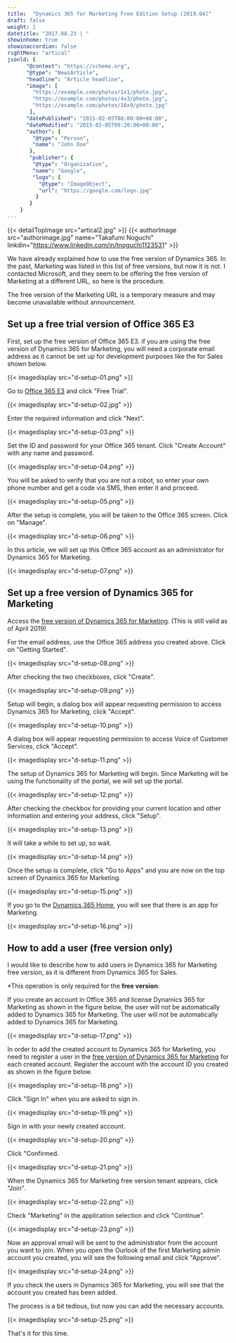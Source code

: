 ```yaml
---
title:  "Dynamics 365 for Marketing Free Edition Setup [2019.04]"
draft: false
weight: 2
datetitle: "2017.08.23 | "
showinhome: true
showinaccordian: false
rightMenu: "artical"
jsonld: {
      "@context": "https://schema.org",
      "@type": "NewsArticle",
      "headline": "Article headline",
      "image": [
        "https://example.com/photos/1x1/photo.jpg",
        "https://example.com/photos/4x3/photo.jpg",
        "https://example.com/photos/16x9/photo.jpg"
       ],
      "datePublished": "2015-02-05T08:00:00+08:00",
      "dateModified": "2015-02-05T09:20:00+08:00",
      "author": {
        "@type": "Person",
        "name": "John Doe"
       },
       "publisher": {
        "@type": "Organization",
        "name": "Google",
        "logo": {
          "@type": "ImageObject",
          "url": "https://google.com/logo.jpg"
         }
       }
    }
---
```

{{< detailTopImage src="artical2.jpg" >}}
{{< authorImage src="authorimage.jpg" name="Takafumi Noguchi" linkdin="https://www.linkedin.com/in/tnoguchi1123531" >}}
<!-- Intro  -->
We have already explained how to use the free version of Dynamics 365. In the past, Marketing was listed in this list of free versions, but now it is not. I contacted Microsoft, and they seem to be offering the free version of Marketing at a different URL, so here is the procedure.

The free version of the Marketing URL is a temporary measure and may become unavailable without announcement.


## Set up a free trial version of Office 365 E3
First, set up the free version of Office 365 E3. if you are using the free version of Dynamics 365 for Marketing, you will need a corporate email address as it cannot be set up for development purposes like the for Sales shown below.
<!-- Image= d-setup-01.png -->
{{< imagedisplay src="d-setup-01.png" >}}


Go to [Office 365 E3](https://www.microsoft.com/ja-jp/microsoft-365/enterprise/office-365-e3) and click "Free Trial".
<!-- Image= d-setup-02.jpg -->
{{< imagedisplay src="d-setup-02.jpg" >}}

Enter the required information and click "Next".
<!-- Image= d-setup-03.png -->
{{< imagedisplay src="d-setup-03.png" >}}


Set the ID and password for your Office 365 tenant. Click "Create Account" with any name and password.
<!-- Image= d-setup-04.png -->
{{< imagedisplay src="d-setup-04.png" >}}


You will be asked to verify that you are not a robot, so enter your own phone number and get a code via SMS, then enter it and proceed.
<!-- Image= d-setup-05.png -->
{{< imagedisplay src="d-setup-05.png" >}}


After the setup is complete, you will be taken to the Office 365 screen. Click on "Manage".
<!-- Image= d-setup-06.png -->
{{< imagedisplay src="d-setup-06.png" >}}


In this article, we will set up this Office 365 account as an administrator for Dynamics 365 for Marketing.
<!-- Image= d-setup-07.png -->
{{< imagedisplay src="d-setup-07.png" >}}


## Set up a free version of Dynamics 365 for Marketing
Access the [free version of Dynamics 365 for Marketing](https://trials.dynamics.com/Dynamics365/marketing). (This is still valid as of April 2019)

For the email address, use the Office 365 address you created above. Click on "Getting Started".
<!-- Image= d-setup-08.png -->
{{< imagedisplay src="d-setup-08.png" >}}


After checking the two checkboxes, click "Create".
<!-- Image= d-setup-09.png -->
{{< imagedisplay src="d-setup-09.png" >}}


Setup will begin, a dialog box will appear requesting permission to access Dynamics 365 for Marketing, click "Accept".
<!-- Image= d-setup-10.png -->
{{< imagedisplay src="d-setup-10.png" >}}


A dialog box will appear requesting permission to access Voice of Customer Services, click "Accept".
<!-- Image= d-setup-11.png -->
{{< imagedisplay src="d-setup-11.png" >}}

The setup of Dynamics 365 for Marketing will begin.
Since Marketing will be using the functionality of the portal, we will set up the portal.
<!-- Image= d-setup-12.png -->
{{< imagedisplay src="d-setup-12.png" >}}


After checking the checkbox for providing your current location and other information and entering your address, click "Setup".
<!-- Image= d-setup-13.png -->
{{< imagedisplay src="d-setup-13.png" >}}

It will take a while to set up, so wait.
<!-- Image= d-setup-14.png -->
{{< imagedisplay src="d-setup-14.png" >}}


Once the setup is complete, click "Go to Apps" and you are now on the top screen of Dynamics 365 for Marketing.
<!-- Image= d-setup-15.png -->
{{< imagedisplay src="d-setup-15.png" >}}


If you go to the [Dynamics 365 Home](https://home.dynamics.com/), you will see that there is an app for Marketing.
<!-- Image= d-setup-16.png -->
{{< imagedisplay src="d-setup-16.png" >}}


## How to add a user (free version only)
I would like to describe how to add users in Dynamics 365 for Marketing free version, as it is different from Dynamics 365 for Sales.

*This operation is only required for the **free version**.

If you create an account in Office 365 and license Dynamics 365 for Marketing as shown in the figure below, the user will not be automatically added to Dynamics 365 for Marketing.
The user will not be automatically added to Dynamics 365 for Marketing.
<!-- Image= d-setup-17.png -->
{{< imagedisplay src="d-setup-17.png" >}}


In order to add the created account to Dynamics 365 for Marketing, you need to register a user in the [free version of Dynamics 365 for Marketing](https://trials.dynamics.com/Dynamics365/marketing) for each created account. Register the account with the account ID you created as shown in the figure below.
<!-- Image= d-setup-18.png -->
{{< imagedisplay src="d-setup-18.png" >}}


Click "Sign In" when you are asked to sign in.
<!-- Image= d-setup-19.png -->
{{< imagedisplay src="d-setup-19.png" >}}


Sign in with your newly created account.
<!-- Image= d-setup-20.png -->
{{< imagedisplay src="d-setup-20.png" >}}

Click "Confirmed.
<!-- Image= d-setup-21.png -->
{{< imagedisplay src="d-setup-21.png" >}}


When the Dynamics 365 for Marketing free version tenant appears, click "Join".
<!-- Image= d-setup-22.png -->
{{< imagedisplay src="d-setup-22.png" >}}


Check "Marketing" in the application selection and click "Continue".
<!-- Image= d-setup-23.png -->
{{< imagedisplay src="d-setup-23.png" >}}


Now an approval email will be sent to the administrator from the account you want to join. When you open the Ourlook of the first Marketing admin account you created, you will see the following email and click "Approve".
<!-- Image= d-setup-24.png -->
{{< imagedisplay src="d-setup-24.png" >}}

If you check the users in Dynamics 365 for Marketing, you will see that the account you created has been added.

The process is a bit tedious, but now you can add the necessary accounts.
<!-- Image= d-setup-25.png -->
{{< imagedisplay src="d-setup-25.png" >}}


That's it for this time.     
&nbsp;